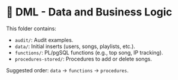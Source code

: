 # 📁 DML - Data and Business Logic

This folder contains:

- `audit/`: Audit examples.
- `data/`: Initial inserts (users, songs, playlists, etc.).
- `functions/`: PL/pgSQL functions (e.g., top song, IP tracking).
- `procedures-stored/`: Procedures to add or delete songs.

Suggested order: `data` → `functions` → `procedures`.
